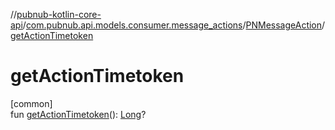 //[pubnub-kotlin-core-api](../../../index.md)/[com.pubnub.api.models.consumer.message_actions](../index.md)/[PNMessageAction](index.md)/[getActionTimetoken](get-action-timetoken.md)

# getActionTimetoken

[common]\
fun [getActionTimetoken](get-action-timetoken.md)(): [Long](https://kotlinlang.org/api/core/kotlin-stdlib/kotlin/-long/index.html)?
